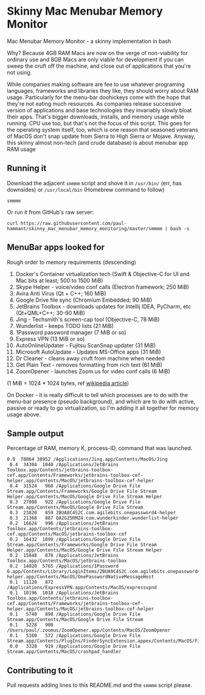 # Skinny Mac Menubar Memory Monitor

Mac Menubar Memory Monitor - a skinny implementation in bash

Why? Because 4GB RAM Macs are now on the verge of non-viability for ordinary use and 8GB Macs are only viable for development if you can sweep the cruft off the machine, and close out of applications that you're not using.

While companies making software are fee to use whatever programing languages, frameworks and libraries they like, they should worry about RAM usage. Particularly for the menu-bar doohickeys come with the hope that they're not eating much resources. As companies release successive version of applications and base technologies they invariably slowly bloat their apps. That's bigger downloads, installs, and memory usage while running. CPU use too, but that's not the focus of this script. This goes for the operating system itself, too, which is one reason that seasoned veterans of MacOS don't snap update from Sierra to High Sierra or Mojave. Anyway, this skinny almost non-tech (and crude database) is about menubar app RAM usage

## Running it

Download the adjacent `smmmm` script and shove it in `/usr/bin/` (err, has downsides) or `/usr/local/bin` (Homebrew command to follow)

```
smmmm
```

Or run it from GitHub's raw server:

```
curl https://raw.githubusercontent.com/paul-hammant/skinny_mac_menubar_memory_monitoring/master/smmmm | bash -s
```

## MenuBar apps looked for

Rough order to memory requirements (descending)

1. Docker's Container virtualization tech (Swift & Objective-C for UI and Mac bits at least; 500 to 1500 MiB)
1. Skype Helper - voice/video conf calls (Electron framework; 250 MiB)
1. Avira Anti Virus (Qt + C++; 160 MiB)
1. Google Drive file sync (Chromium Embedded; 90 MiB)
1. JetBrains Toolbox - downloads updates for Intellij IDEA, PyCharm, etc (Qt+QML+C++; 30-90 MiB)
1. Jing - Techsmith's screen-cap tool (Objective-C, 78 MiB)
1. Wunderlist - keeps TODO lists  (21 MiB)
1. 1Password password manager (7 MiB or so)
1. Express VPN (13 MiB or so)
1. AutoOnlineUpdater - Fujitsu ScanSnap updater (31 MiB)
1. Microsoft AutoUpdate - Updates MS-Office apps (31 MiB)
1. Dr Cleaner - cleans away cruft from machine when needed
1. Get Plain Text - removes formatting from rich text (61 MiB)
1. ZoomOpener - launches Zoom.us for video conf calls (6 MiB)

(1 MiB = 1024 * 1024 bytes, ref [wikipedia article](https://en.wikipedia.org/wiki/Mebibyte))

On Docker - it is really difficult to tell which processes are to do with the menu-bar presence (pseudo background), and which are to do with active, passive or ready to go virtualization, so I'm adding it all together for memory usage above.

## Sample output

Percentage of RAM, memory K, process-ID, command that was launched.

```
0.9  78864 38952 /Applications/Jing.app/Contents/MacOS/Jing
 0.4  34304  1040 /Applications/JetBrains Toolbox.app/Contents/jetbrains-toolbox-cef.app/Contents/Frameworks/jetbrains-toolbox-cef-helper.app/Contents/MacOS/jetbrains-toolbox-cef-helper
 0.4  31524   968 /Applications/Google Drive File Stream.app/Contents/Frameworks/Google Drive File Stream Helper.app/Contents/MacOS/Google Drive File Stream Helper
 0.3  27808   922 /Applications/Google Drive File Stream.app/Contents/MacOS/Google Drive File Stream
 0.3  23820   859 2BUA8C4S2C.com.agilebits.onepassword4-helper
 0.3  21368   887 QA2G25RMZ4.com.wunderkinder.wunderlist-helper
 0.2  16624   996 /Applications/JetBrains Toolbox.app/Contents/jetbrains-toolbox-cef.app/Contents/MacOS/jetbrains-toolbox-cef
 0.2  16432  1899 /Applications/Google Drive File Stream.app/Contents/Frameworks/Google Drive File Stream Helper.app/Contents/MacOS/Google Drive File Stream Helper
 0.2  15848   878 /Applications/JetBrains Toolbox.app/Contents/MacOS/jetbrains-toolbox
 0.2  14020  5765 /Applications/1Password 6.app/Contents/Library/LoginItems/2BUA9C4S2C.com.agilebits.onepassword4-helper.app/Contents/MacOS/OnePasswordNativeMessageHost
 0.1  11120   872 /Applications/ExpressVPN.app/Contents/MacOS/expressvpnd
 0.1  10196  1018 /Applications/JetBrains Toolbox.app/Contents/jetbrains-toolbox-cef.app/Contents/Frameworks/jetbrains-toolbox-cef-helper.app/Contents/MacOS/jetbrains-toolbox-cef-helper
 0.1   5740   898 /Applications/Google Drive File Stream.app/Contents/MacOS/Google Drive File Stream
 0.1   5228   900 /Users/paul/.zoomus/ZoomOpener.app/Contents/MacOS/ZoomOpener
 0.1   5160   572 /Applications/Google Drive File Stream.app/Contents/PlugIns/FinderSyncExtension.appex/Contents/MacOS/FinderSyncExtension
 0.0   3328   919 /Applications/Google Drive File Stream.app/Contents/MacOS/crashpad_handler
 ```

## Contributing to it

Pull requests adding lines to this README.md and the `smmmm` script please.